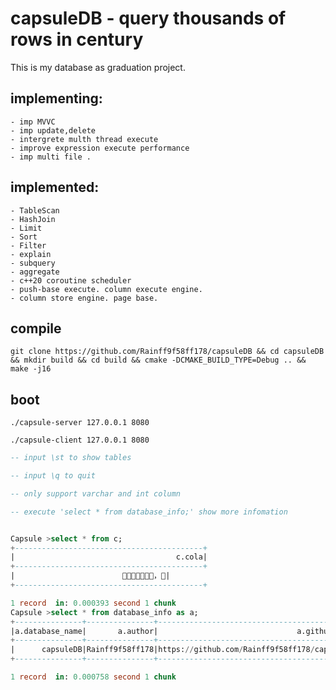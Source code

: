 # capsuleDB - query thousands of rows in century
This is my database as graduation project.

## implementing:
    - imp MVVC
    - imp update,delete
    - intergrete multh thread execute 
    - improve expression execute performance
    - imp multi file .

## implemented:
    - TableScan
    - HashJoin
    - Limit
    - Sort
    - Filter
    - explain
    - subquery
    - aggregate
    - c++20 coroutine scheduler
    - push-base execute. column execute engine.
    - column store engine. page base.


## compile 
```shell
git clone https://github.com/Rainff9f58ff178/capsuleDB && cd capsuleDB && mkdir build && cd build && cmake -DCMAKE_BUILD_TYPE=Debug .. && make -j16 

```
## boot
```shell
./capsule-server 127.0.0.1 8080

./capsule-client 127.0.0.1 8080
```


```sql
-- input \st to show tables

-- input \q to quit

-- only support varchar and int column

-- execute 'select * from database_info;' show more infomation


Capsule >select * from c;
+------------------------------------------+
|                                    c.cola|
+------------------------------------------+
|                        💩🤝💦👃👴🐍🐔，💊|
+------------------------------------------+

1 record  in: 0.000393 second 1 chunk
Capsule >select * from database_info as a;
+---------------+---------------+--------------------------------------------+------------------+
|a.database_name|       a.author|                               a.github_addr|     a.description|
+---------------+---------------+--------------------------------------------+------------------+
|      capsuleDB|Rainff9f58ff178|https://github.com/Rainff9f58ff178/capsuleDB|nice to meet you !|
+---------------+---------------+--------------------------------------------+------------------+

1 record  in: 0.000758 second 1 chunk

```



